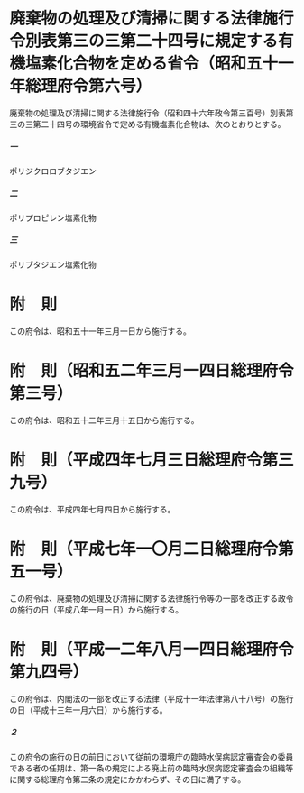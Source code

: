 # 廃棄物の処理及び清掃に関する法律施行令別表第三の三第二十四号に規定する有機塩素化合物を定める省令（昭和五十一年総理府令第六号）
廃棄物の処理及び清掃に関する法律施行令（昭和四十六年政令第三百号）別表第三の三第二十四号の環境省令で定める有機塩素化合物は、次のとおりとする。
##### 一
ポリジクロロブタジエン
##### 二
ポリプロピレン塩素化物
##### 三
ポリブタジエン塩素化物
# 附　則
この府令は、昭和五十一年三月一日から施行する。
# 附　則（昭和五二年三月一四日総理府令第三号）
この府令は、昭和五十二年三月十五日から施行する。
# 附　則（平成四年七月三日総理府令第三九号）
この府令は、平成四年七月四日から施行する。
# 附　則（平成七年一〇月二日総理府令第五一号）
この府令は、廃棄物の処理及び清掃に関する法律施行令等の一部を改正する政令の施行の日（平成八年一月一日）から施行する。
# 附　則（平成一二年八月一四日総理府令第九四号）
この府令は、内閣法の一部を改正する法律（平成十一年法律第八十八号）の施行の日（平成十三年一月六日）から施行する。
##### ２
この府令の施行の日の前日において従前の環境庁の臨時水俣病認定審査会の委員である者の任期は、第一条の規定による廃止前の臨時水俣病認定審査会の組織等に関する総理府令第二条の規定にかかわらず、その日に満了する。
